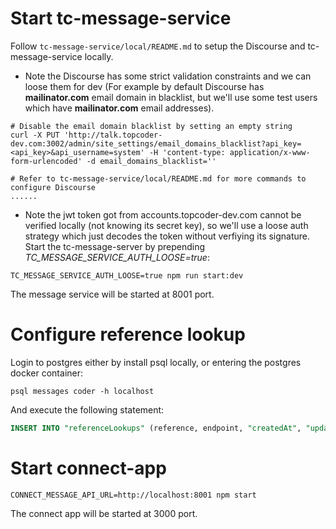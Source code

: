 # Start tc-message-service

Follow ``tc-message-service/local/README.md`` to setup the Discourse and tc-message-service locally.

- Note the Discourse has some strict validation constraints and we can loose them for dev (For example by default Discourse has **mailinator.com** email domain in blacklist, but we'll use some test users which have **mailinator.com** email addresses).

```shell
# Disable the email domain blacklist by setting an empty string
curl -X PUT 'http://talk.topcoder-dev.com:3002/admin/site_settings/email_domains_blacklist?api_key=<api_key>&api_username=system' -H 'content-type: application/x-www-form-urlencoded' -d email_domains_blacklist=''

# Refer to tc-message-service/local/README.md for more commands to configure Discourse
......
```



- Note the jwt token got from accounts.topcoder-dev.com cannot be verified locally (not knowing its secret key), so we'll use a loose auth strategy which just decodes the token without verfiying its signature. Start the tc-message-server by prepending *TC_MESSAGE_SERVICE_AUTH_LOOSE=true*:

```shell
TC_MESSAGE_SERVICE_AUTH_LOOSE=true npm run start:dev
```

The message service will be started at 8001 port.



# Configure reference lookup

Login to postgres either by install psql locally, or entering the postgres docker container:

```shell
psql messages coder -h localhost
```

And execute the following statement:

```sql
INSERT INTO "referenceLookups" (reference, endpoint, "createdAt", "updatedAt") VALUES ('project', 'https://api.topcoder-dev.com/v5/projects/{id}', now(), now());
```



# Start connect-app

```shell
CONNECT_MESSAGE_API_URL=http://localhost:8001 npm start
```

The connect app will be started at 3000 port.
